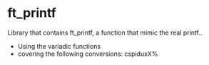 # ft_printf

Library that contains ft_printf, a function that mimic the real printf..
- Using the variadic functions
- covering the following conversions: cspiduxX%
